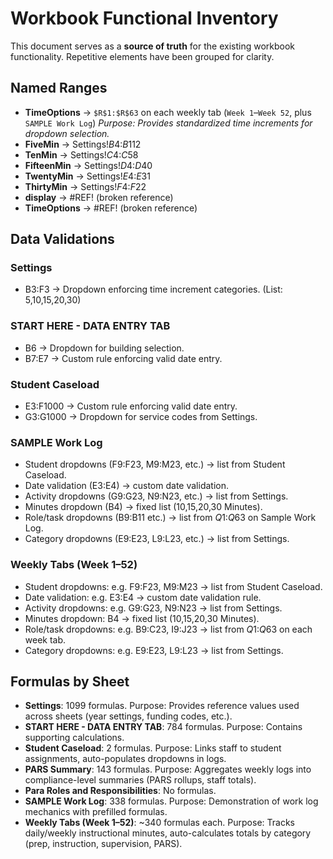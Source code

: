 # Workbook Functional Inventory

This document serves as a **source of truth** for the existing workbook functionality. Repetitive elements have been grouped for clarity.

## Named Ranges

- **TimeOptions** → `$R$1:$R$63` on each weekly tab (`Week 1`–`Week 52`, plus `SAMPLE Work Log`)
  *Purpose: Provides standardized time increments for dropdown selection.*
- **FiveMin** → Settings!$B$4:$B$112
- **TenMin** → Settings!$C$4:$C$58
- **FifteenMin** → Settings!$D$4:$D$40
- **TwentyMin** → Settings!$E$4:$E$31
- **ThirtyMin** → Settings!$F$4:$F$22
- **display** → #REF! (broken reference)
- **TimeOptions** → #REF! (broken reference)

## Data Validations

### Settings
- B3:F3 → Dropdown enforcing time increment categories. (List: 5,10,15,20,30)
### START HERE - DATA ENTRY TAB
- B6 → Dropdown for building selection.
- B7:E7 → Custom rule enforcing valid date entry.
### Student Caseload
- E3:F1000 → Custom rule enforcing valid date entry.
- G3:G1000 → Dropdown for service codes from Settings.
### SAMPLE Work Log
- Student dropdowns (F9:F23, M9:M23, etc.) → list from Student Caseload.
- Date validation (E3:E4) → custom date validation.
- Activity dropdowns (G9:G23, N9:N23, etc.) → list from Settings.
- Minutes dropdown (B4) → fixed list (10,15,20,30 Minutes).
- Role/task dropdowns (B9:B11 etc.) → list from $Q$1:$Q$63 on Sample Work Log.
- Category dropdowns (E9:E23, L9:L23, etc.) → list from Settings.
### Weekly Tabs (Week 1–52)
- Student dropdowns: e.g. F9:F23, M9:M23 → list from Student Caseload.
- Date validation: e.g. E3:E4 → custom date validation rule.
- Activity dropdowns: e.g. G9:G23, N9:N23 → list from Settings.
- Minutes dropdown: B4 → fixed list (10,15,20,30 Minutes).
- Role/task dropdowns: e.g. B9:C23, I9:J23 → list from $Q$1:$Q$63 on each week tab.
- Category dropdowns: e.g. E9:E23, L9:L23 → list from Settings.

## Formulas by Sheet

- **Settings**: 1099 formulas. Purpose: Provides reference values used across sheets (year settings, funding codes, etc.).
- **START HERE - DATA ENTRY TAB**: 784 formulas. Purpose: Contains supporting calculations.
- **Student Caseload**: 2 formulas. Purpose: Links staff to student assignments, auto-populates dropdowns in logs.
- **PARS Summary**: 143 formulas. Purpose: Aggregates weekly logs into compliance-level summaries (PARS rollups, staff totals).
- **Para Roles and Responsibilities**: No formulas.
- **SAMPLE Work Log**: 338 formulas. Purpose: Demonstration of work log mechanics with prefilled formulas.
- **Weekly Tabs (Week 1–52)**: ~340 formulas each. Purpose: Tracks daily/weekly instructional minutes, auto-calculates totals by category (prep, instruction, supervision, PARS).